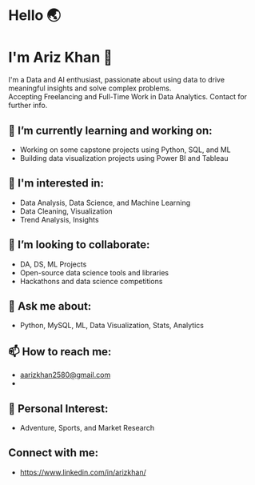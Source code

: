# Hello 🌏
# I'm Ariz Khan 🤖  
I'm a Data and AI enthusiast, passionate about using data to drive meaningful insights and solve complex problems.  
Accepting Freelancing and Full-Time Work in Data Analytics. Contact for further info.  

## 🔭 I’m currently learning and working on:
- Working on some capstone projects using Python, SQL, and ML
- Building data visualization projects using Power BI and Tableau

## 👀 I'm interested in:
- Data Analysis, Data Science, and Machine Learning
- Data Cleaning, Visualization
- Trend Analysis, Insights

## 🤝 I’m looking to collaborate:
- DA, DS, ML Projects
- Open-source data science tools and libraries
- Hackathons and data science competitions

## 💬 Ask me about:
- Python, MySQL, ML, Data Visualization, Stats, Analytics

## 📫 How to reach me:
- aarizkhan2580@gmail.com
- 
## 👀 Personal Interest:
- Adventure, Sports, and Market Research

## Connect with me:
- https://www.linkedin.com/in/arizkhan/

